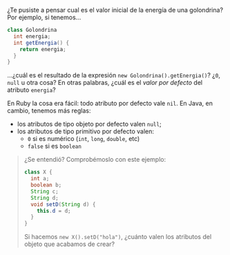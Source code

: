 ¿Te pusiste a pensar cual es el valor inicial de la energía de una golondrina? Por ejemplo, si tenemos...

```java
class Golondrina
  int energia;
  int getEnergia() { 
    return energia;
  }
}
```

...¿cuál es el resultado de la expresión `new Golondrina().getEnergia()`? ¿`0`, `null` u otra cosa? En otras palabras, ¿cuál es el _valor por defecto_ del atributo `energia`?

En Ruby la cosa era fácil: todo atributo por defecto vale `nil`. En Java, en cambio, tenemos más reglas: 

 * los atributos de tipo objeto por defecto valen `null`;
 * los atributos de tipo primitivo por defecto valen: 
    * `0` si es numérico (`int`, `long`, `double`, etc)
    * `false` si es `boolean`

> ¿Se entendió?  Comprobémoslo con este ejemplo:
>
> ```java
> class X { 
>   int a;
>   boolean b;
>   String c;
>   String d;
>   void setD(String d) {
>     this.d = d;
>   }
>}
> ```
> 
> Si hacemos `new X().setD("hola")`, ¿cuánto valen los atributos del objeto que acabamos de crear? 
> 
